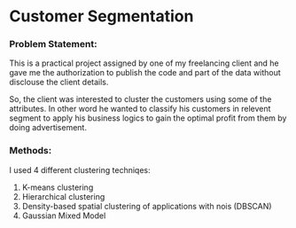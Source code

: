 # Customer Segmentation

### Problem Statement:

This is a practical project assigned by one of my freelancing client and he gave me the authorization to publish the code and part of the data without disclouse the client details. 

So, the client was interested to cluster the customers using some of the attributes. In other word he wanted to classify his customers in relevent segment to apply his business logics to gain the optimal profit from them by doing advertisement. 

### Methods:

I used 4 different clustering techniqes: 

1. K-means clustering
2. Hierarchical clustering
3. Density-based spatial clustering of applications with nois (DBSCAN)
4. Gaussian Mixed Model
